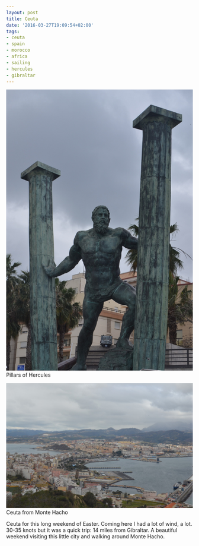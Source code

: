 ```yaml
---
layout: post
title: Ceuta
date: '2016-03-27T19:09:54+02:00'
tags:
- ceuta
- spain
- morocco
- africa
- sailing
- hercules
- gibraltar
---
```

![Pillars of Hercules](/files/tumblr_o4pjoiI4tX1tq106bo1_1280.jpg)
Pillars of Hercules

![Ceuta from Monte Hacho](/files/tumblr_o4pjoiI4tX1tq106bo2_1280.jpg)
Ceuta from Monte Hacho

Ceuta for this long weekend of Easter. Coming here I had a lot of wind, a lot. 30-35 knots but it was a quick trip: 14 miles from Gibraltar. A beautiful weekend visiting this little city and walking around Monte Hacho.

